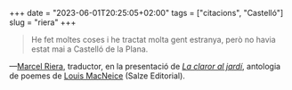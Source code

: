 +++
date = "2023-06-01T20:25:05+02:00"
tags = ["citacions", "Castelló"]
slug = "riera"
+++

> He fet moltes coses i he tractat molta gent estranya, però no havia estat mai a Castelló de la Plana.

—[Marcel Riera](https://ca.wikipedia.org/wiki/Marcel_Riera_i_Bou), traductor, en la presentació de [*La claror al jardí*](https://www.salze.cat/producte/la-claror-al-jardi-louis-macneice/), antologia de poemes de [Louis MacNeice](https://en.wikipedia.org/wiki/Louis_MacNeice) (Salze Editorial).
